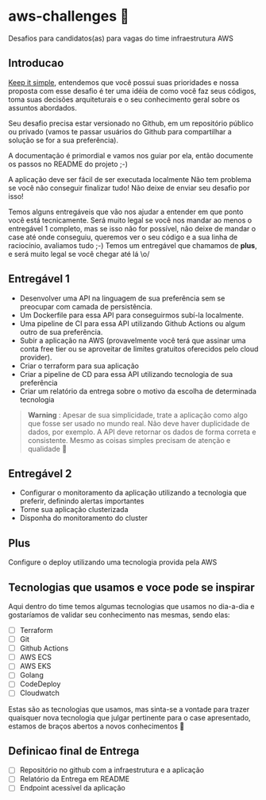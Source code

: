# aws-challenges 💚
Desafios para candidatos(as) para vagas do time infraestrutura AWS


## Introducao
[Keep it simple](https://pt.wikipedia.org/wiki/Princ%C3%ADpio_KISS), entendemos que você possui suas prioridades e nossa proposta com esse desafio é ter uma idéia de como você faz seus códigos, toma suas decisões arquiteturais e o seu conhecimento geral sobre os assuntos abordados.

Seu desafio precisa estar versionado no Github, em um repositório público ou privado (vamos te passar usuários do Github para compartilhar a solução se for a sua preferência).

A documentação é primordial e vamos nos guiar por ela, então documente os passos no README do projeto ;-)

A aplicação deve ser fácil de ser executada localmente
Não tem problema se você não conseguir finalizar tudo! Não deixe de enviar seu desafio por isso!

Temos alguns entregáveis que vão nos ajudar a entender em que ponto você está tecnicamente. Será muito legal se você nos mandar ao menos o entregável 1 completo, mas se isso não for possível, não deixe de mandar o case até onde conseguiu, queremos ver o seu código e a sua linha de raciocínio, avaliamos tudo ;-)
Temos um entregável que chamamos de **plus**, e será muito legal se você chegar até lá \o/

## Entregável 1

- Desenvolver uma API na linguagem de sua preferência sem se preocupar com camada de persistência.
- Um Dockerfile para essa API para conseguirmos subí-la localmente.
- Uma pipeline de CI para essa API utilizando Github Actions ou algum outro de sua preferência.
- Subir a aplicação na AWS (provavelmente você terá que assinar uma conta free tier ou se aproveitar de limites gratuitos oferecidos pelo cloud provider).
- Criar o terraform para sua aplicação
- Criar a pipeline de CD para essa API utilizando tecnologia de sua preferência
- Criar um relatório da entrega sobre o motivo da escolha de determinada tecnologia

> **Warning**
>: Apesar de sua simplicidade, trate a aplicação como algo que fosse ser usado no mundo real. Não deve haver duplicidade de dados, por exemplo. A API deve retornar os dados de forma correta e consistente. Mesmo as coisas simples precisam de atenção e qualidade 💚


## Entregável 2
 - Configurar o monitoramento da aplicação utilizando a tecnologia que preferir, definindo alertas importantes
 - Torne sua aplicação clusterizada
 - Disponha do monitoramento do cluster


## Plus ##

Configure o deploy utilizando uma tecnologia provida pela AWS


## Tecnologias que usamos e voce pode se inspirar
Aqui dentro do time temos algumas tecnologias que usamos no dia-a-dia e gostaríamos de validar seu conhecimento nas mesmas, sendo elas:
 - [ ] Terraform
 - [ ] Git
 - [ ] Github Actions
 - [ ] AWS ECS
 - [ ] AWS EKS
 - [ ] Golang
 - [ ] CodeDeploy
 - [ ] Cloudwatch

Estas são as tecnologias que usamos, mas sinta-se a vontade para trazer quaisquer nova tecnologia que julgar pertinente para o case apresentado, estamos de braços abertos a novos conhecimentos 💚


## Definicao final de Entrega
- [ ] Repositório no github com a infraestrutura e a aplicação
- [ ] Relatório da Entrega em README  
- [ ] Endpoint acessível da aplicação
